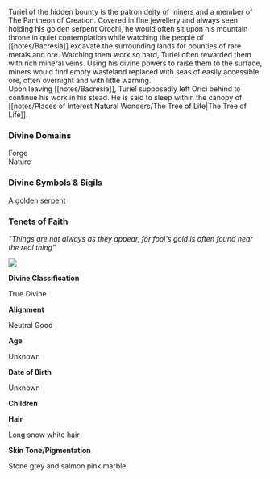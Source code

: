 Turiel of the hidden bounty is the patron deity of miners and a member of The Pantheon of Creation. Covered in fine jewellery and always seen holding his golden serpent Orochi, he would often sit upon his mountain throne in quiet contemplation while watching the people of [[notes/Bacresia]] excavate the surrounding lands for bounties of rare metals and ore. Watching them work so hard, Turiel often rewarded them with rich mineral veins. Using his divine powers to raise them to the surface, miners would find empty wasteland replaced with seas of easily accessible ore, often overnight and with little warning.  
Upon leaving [[notes/Bacresia]], Turiel supposedly left Orici behind to continue his work in his stead. He is said to sleep within the canopy of [[notes/Places of Interest  Natural Wonders/The Tree of Life|The Tree of Life]].

### Divine Domains

Forge  
Nature

### Divine Symbols & Sigils

A golden serpent

### Tenets of Faith

_"Things are not always as they appear, for fool's gold is often found near the real thing"_

![](assets/turiel.jpg)

**Divine Classification**

True Divine

**Alignment**

Neutral Good

**Age**

Unknown

**Date of Birth**

Unknown

**Children**

**Hair**

Long snow white hair

**Skin Tone/Pigmentation**

Stone grey and salmon pink marble
